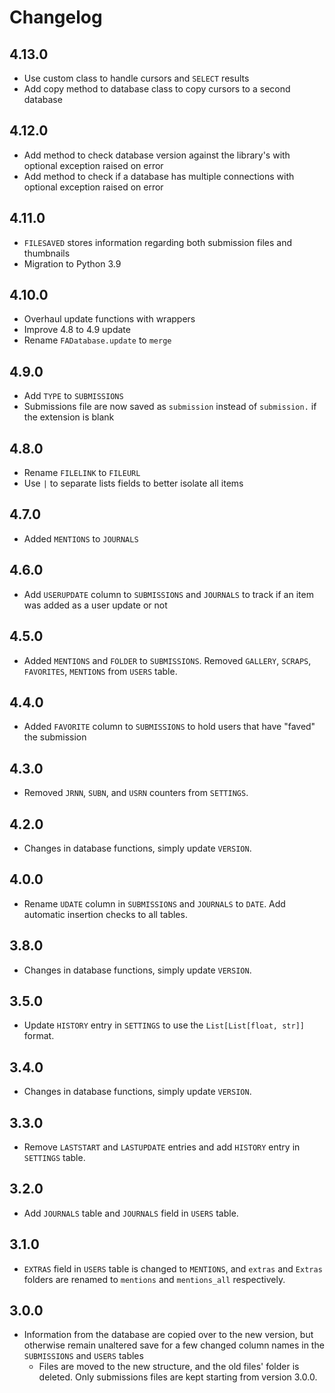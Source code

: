 # Changelog

## 4.13.0

* Use custom class to handle cursors and `SELECT` results
* Add copy method to database class to copy cursors to a second database

## 4.12.0

* Add method to check database version against the library's with optional exception raised on error
* Add method to check if a database has multiple connections with optional exception raised on error

## 4.11.0

* `FILESAVED` stores information regarding both submission files and thumbnails
* Migration to Python 3.9

## 4.10.0

* Overhaul update functions with wrappers
* Improve 4.8 to 4.9 update
* Rename `FADatabase.update` to `merge`

## 4.9.0

* Add `TYPE` to `SUBMISSIONS`
* Submissions file are now saved as `submission` instead of `submission.` if the extension is blank

## 4.8.0

* Rename `FILELINK` to `FILEURL`
* Use `|` to separate lists fields to better isolate all items

## 4.7.0

* Added `MENTIONS` to `JOURNALS` 

## 4.6.0

* Add `USERUPDATE` column to `SUBMISSIONS` and `JOURNALS` to track if an item was added as a user update or not

## 4.5.0

* Added `MENTIONS` and `FOLDER` to `SUBMISSIONS`. Removed `GALLERY`, `SCRAPS`, `FAVORITES`, `MENTIONS` from `USERS` table.

## 4.4.0

* Added `FAVORITE` column to `SUBMISSIONS` to hold users that have "faved" the submission 

## 4.3.0

* Removed `JRNN`, `SUBN`, and `USRN` counters from `SETTINGS`.

## 4.2.0

* Changes in database functions, simply update `VERSION`.

## 4.0.0

* Rename `UDATE` column in `SUBMISSIONS` and `JOURNALS` to `DATE`. Add automatic insertion checks to all tables.

## 3.8.0

* Changes in database functions, simply update `VERSION`.

## 3.5.0

* Update `HISTORY` entry in `SETTINGS` to use the `List[List[float, str]]` format.

## 3.4.0

* Changes in database functions, simply update `VERSION`.

## 3.3.0

* Remove `LASTSTART` and `LASTUPDATE` entries and add `HISTORY` entry in `SETTINGS` table.

## 3.2.0

* Add `JOURNALS` table and `JOURNALS` field in `USERS` table.

## 3.1.0

* `EXTRAS` field in `USERS` table is changed to `MENTIONS`, and `extras` and `Extras` folders are renamed to `mentions` and `mentions_all` respectively.

## 3.0.0

* Information from the database are copied over to the new version, but otherwise remain unaltered save for a few changed column names in the `SUBMISSIONS` and `USERS` tables
  * Files are moved to the new structure, and the old files' folder is deleted. Only submissions files are kept starting from version 3.0.0.